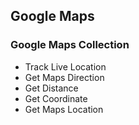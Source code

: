 ## Google Maps

### Google Maps Collection
- Track Live Location
- Get Maps Direction
- Get Distance
- Get Coordinate
- Get Maps Location
